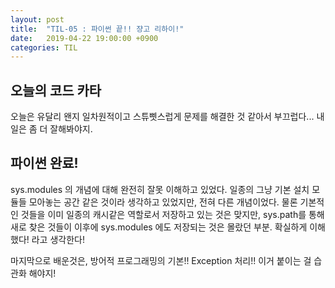 ```yaml
---
layout: post
title:  "TIL-05 : 파이썬 끝!! 쟝고 리하이!"
date:   2019-04-22 19:00:00 +0900
categories: TIL
---
```



## 오늘의 코드 카타

오늘은 유달리 왠지 일차원적이고 스튜삣스럽게 문제를 해결한 것 같아서 부끄럽다...
내일은 좀 더 잘해봐야지.


## 파이썬 완료!

sys.modules 의 개념에 대해 완전히 잘못 이해하고 있었다. 일종의 그냥 기본 설치 모듈들 모아놓는 공간 같은 것이라 생각하고 있었지만, 전혀 다른 개념이었다. 물론 기본적인 것들을 이미 일종의 캐시같은 역할로서 저장하고 있는 것은 맞지만, sys.path를 통해 새로 찾은 것들이 이후에 sys.modules 에도 저장되는 것은 몰랐던 부분. 확실하게 이해했다! 라고 생각한다!

마지막으로 배운것은, 방어적 프로그래밍의 기본!! Exception 처리!! 이거 붙이는 걸 습관화 해야지!
